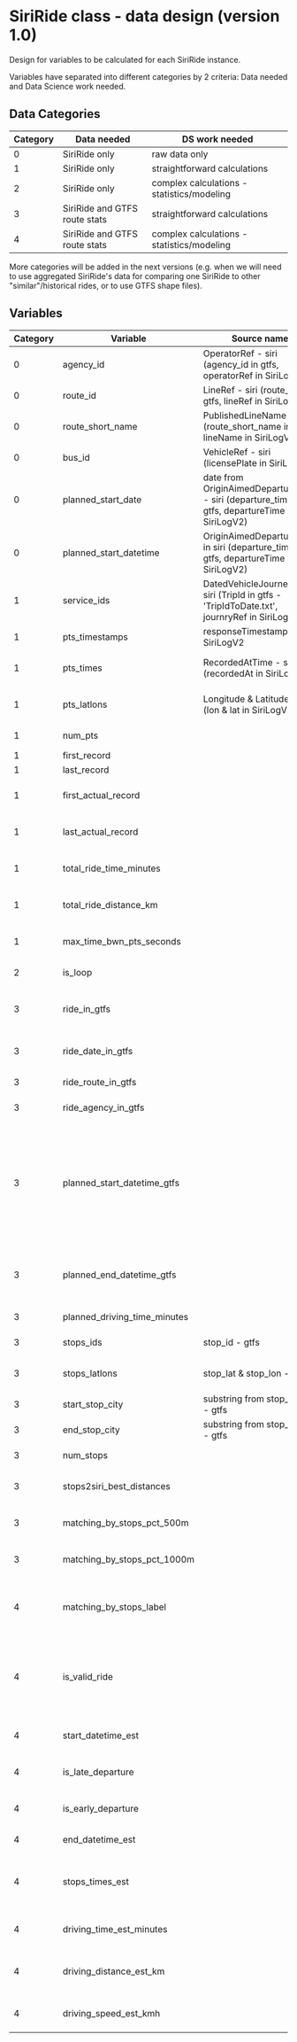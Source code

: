 # SiriRide class - data design (version 1.0)

Design for variables to be calculated for each SiriRide instance.

Variables have separated into different categories by 2 criteria: Data needed and Data Science work needed.

## Data Categories
Category | Data needed | DS work needed 
-- | -- | -- 
0 | SiriRide only | raw data only
1 | SiriRide only | straightforward calculations
2 | SiriRide only  | complex calculations - statistics/modeling 
3 | SiriRide and GTFS route stats | straightforward calculations
4 | SiriRide and GTFS route stats | complex calculations - statistics/modeling

More categories will be added in the next versions (e.g. when we will need to use aggregated  SiriRide's data for comparing one SiriRide to other "similar"/historical rides, or to use GTFS shape files). 

## Variables

Category | Variable | Source name | Desc | Dependencies | Dtype | Comments
-- | -- | -- | -- | -- | -- | --
0 | agency_id | OperatorRef - siri (agency_id in gtfs, operatorRef in SiriLogV2) | | **siri raw data** | int | SiriRide index    
0 | route_id | LineRef - siri (route_id in gtfs, lineRef in SiriLogV2) | | **siri raw data** | int | SiriRide index    
0 | route_short_name | PublishedLineName - siri (route_short_name in gtfs, lineName in SiriLogV2) | | **siri raw data** | int | **to verify it's always int**   
0 | bus_id | VehicleRef - siri (licensePlate in SiriLogV2) | | **siri raw data** | int | SiriRide index    
0 | planned_start_date | date from OriginAimedDepartureTime - siri (departure_time in gtfs, departureTime in SiriLogV2) | | **siri raw data** | date | SiriRide index  
0 | planned_start_datetime | OriginAimedDepartureTime in siri (departure_time in gtfs, departureTime in SiriLogV2) | | **siri raw data** | datetime | SiriRide index 
1 | service_ids | DatedVehicleJourneyRef - siri (TripId in gtfs - 'TripIdToDate.txt', journryRef in SiriLogV2) | list of unique service_id in SiriRide | **siri raw data** | list of int | mostly will be only one value in the list
1 | pts_timestamps | responseTimestamp - SiriLogV2 | list of points timestamps by create timestamp | **siri raw data** | list of datetime 
1 | pts_times | RecordedAtTime - siri (recordedAt in SiriLogV2) | list of points timestamps by time_recorded (ordered by create timestamp) | **siri raw data** | list of datetime 
1 | pts_latlons | Longitude & Latitude - siri (lon & lat in SiriLogV2) | list of points latlon's (ordered by create timestamp) | **siri raw data** | list of tuples of floats 
1 | num_pts | | number of geo points in SiriRide | pts_times | int 
1 | first_record | | timestamp of first record | pts_times | datetime  
1 | last_record | | timestamp of last record | pts_times | datetime
1 | first_actual_record | | timestamp of first record that had actual lat,lon (not 0.0,0.0) | pts_times, pts_latlons | datetime  
1 | last_actual_record | | timestamp of last record that had actual lat,lon (not 0.0,0.0) | pts_times, pts_latlons | datetime 
1 | total_ride_time_minutes | | time (minutes) from first non 0 time point until the last one | first_actual_record, last_actual_record | float
1 | total_ride_distance_km | | distance (km) from first non 0 time point until the last one | pts_times, pts_latlons | float
1 | max_time_bwn_pts_seconds | | max time (seconds) between two adjacent points | pts_times | float 
2 | is_loop | | indication if the bus go back and forth or loop | pts_times, pts_latlons | boolean 
3 | ride_in_gtfs | | specific ride is listed in the gtfs (agency_id + route_id + planned_start_date + planned_start_time) | **route_stats** | boolean
3 | ride_date_in_gtfs | | ride date is listed in the gtfs (agency_id + route_id + planned_start_date) | **route_stats** | boolean  
3 | ride_route_in_gtfs | | ride route is listed in the gtfs (agency_id + route_id) | **route_stats** | boolean 
3 | ride_agency_in_gtfs | | ride agency is listed in the gtfs (agency_id) | **route_stats** | boolean
3 | planned_start_datetime_gtfs | | ride planned start time (as timestamp) by gtfs - if ride_in_gtfs = 1 then equal to planned_start_datetime, if only ride_date_in_gtfs = 1 then takes from gtfs the planned_start_datetime which is adjacent and before planned_start_datetime from siri | **route_stats**, ride_in_gtfs, ride_date_in_gtfs = 1 | datetime
3 | planned_end_datetime_gtfs | | ride planned end time (as timestamp) by gtfs (use the ride of planned_start_datetime_gtfs when ride_in_gtfs = 0) | **route_stats**, planned_start_datetime_gtfs, ride_in_gtfs, ride_date_in_gtfs = 1 | datetime 
3 | planned_driving_time_minutes | | ride planned driving time (minutes) | planned_start_datetime_gtfs, planned_end_datetime_gtfs | float 
3 | stops_ids | stop_id - gtfs | list of stops id's by gtfs | **route_stats**, ride_date_in_gtfs = 1 | list of int
3 | stops_latlons | stop_lat & stop_lon - gtfs | list of stops latlon's by gtfs | **route_stats**, ride_date_in_gtfs = 1 | list of tuples of floats 
3 | start_stop_city | substring from stop_desc - gtfs | start stop city by gtfs | **route_stats**, ride_date_in_gtfs = 1 | string
3 | end_stop_city | substring from stop_desc - gtfs | end stop city by gtfs | **route_stats**, ride_date_in_gtfs = 1 | string
3 | num_stops | | number of stops in route_id by gtfs | stops_ids, ride_date_in_gtfs = 1 | int
3 | stops2siri_best_distances | | list of distances (meters) between each stop and its nearest siri point | pts_latlons, stops_latlons, ride_date_in_gtfs = 1 | list of floats
3 | matching_by_stops_pct_500m | | percentage of stops with nearest siri point in distance of 500m | stops_best_distances, ride_date_in_gtfs = 1 | float
3 | matching_by_stops_pct_1000m | | percentage of stops with nearest siri point in distance of 1000m | stops_best_distances, ride_date_in_gtfs = 1 | float
4 | matching_by_stops_label | | labels for ride completion level by stops matching calculations - complete, missing (start / end / mid / other) | stops_best_distances, matching_by_stops_pct_500m, matching_by_stops_pct_1000m | string | **rules will be defined**    
4 | is_valid_ride | | indication if the ride data is valid for high-level calculations | matching_by_stops_label, is_loop, max_time_gap_bwn_pts, num_pts, ?? | boolean |**rules will be defined (may include filtering by agency_id)**   
4 | start_datetime_est | | estimated departure time from first station (as timestamp) | pts_times, pts_latlons, stops_latlons, is_valid_ride = 1 | datetime
4 | is_late_departure | | indication if the bus departed from the first stop after the scheduled time | start_datetime_est, planned_start_datetime_gtfs, is_valid_ride = 1 | boolean |**rules will be defined** 
4 | is_early_departure | | indication if the bus departed from the first stop before the scheduled time | start_datetime_est, planned_start_datetime_gtfs, is_valid_ride = 1 | boolean |**rules will be defined** 
4 | end_datetime_est | | estimated arrival time to last station (as timestamp) | pts_times, pts_latlons, stops_latlons, is_valid_ride = 1 | datetime 
4 | stops_times_est | | list of estimated stops times (as timestamps) | pts_times, pts_latlons, stops_latlons, start_datetime_est, end_datetime_est, is_valid_ride = 1 | list of datetime 
4 | driving_time_est_minutes | | estimated driving time (minutes) from first station to last station | start_datetime_est, end_datetime_est, is_valid_ride = 1 | float
4 | driving_distance_est_km | | estimated driving distance (km) from first station to last station | start_datetime_est, end_datetime_est, stops_latlons, pts_times, pts_latlons, is_valid_ride = 1 | float 
4 | driving_speed_est_kmh | | estimated driving speed (kmh) from first station to last station | driving_time_est_minutes, driving_distance_est_km, is_valid_ride = 1 | float



